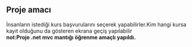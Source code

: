 ## Proje amacı
İnsanların istediği kurs başvurularını seçerek yapabilirler.Kim hangi kursa kayıt olduğunu da gösteren ekrana geçiş yapılabilir 
<br/>
**not:Proje .net mvc mantığı öğrenme amaçlı yapıldı.**
